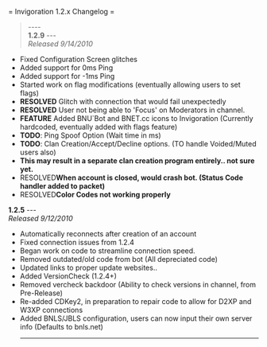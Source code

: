 = Invigoration 1.2.x Changelog =<br>
<blockquote>----<br>
<b>1.2.9</b> ---<br>
<i>Released 9/14/2010</i><br>
</blockquote><ul><li>Fixed Configuration Screen glitches<br>
</li><li>Added support for 0ms Ping<br>
</li><li>Added support for -1ms Ping<br>
</li><li>Started work on flag modifications (eventually allowing users to set flags)<br>
</li><li><b>RESOLVED</b> Glitch with connection that would fail unexpectedly<br>
</li><li><b>RESOLVED</b> User not being able to 'Focus' on Moderators in channel.<br>
</li><li><b>FEATURE</b> Added BNU`Bot and BNET.cc icons to Invigoration (Currently hardcoded, eventually added with flags feature)<br>
</li><li><b>TODO</b>: Ping Spoof Option (Wait time in ms)<br>
</li><li><b>TODO</b>: Clan Creation/Accept/Decline options. (TO handle Voided/Muted users also)<br>
</li><li><b>This may result in a separate clan creation program entirely.. not sure yet.<br>
</li><li></b>RESOLVED<b>When account is closed, would crash bot. (Status Code handler added to packet)<br>
</li><li></b>RESOLVED<b>Color Codes not working properly</b><br></li></ul>

<b>1.2.5</b> ---<br>
<i>Released 9/12/2010</i><br>
<ul><li>Automatically reconnects after creation of an account<br>
</li><li>Fixed connection issues from 1.2.4<br>
</li><li>Began work on code to streamline connection speed.<br>
</li><li>Removed outdated/old code from bot (All depreciated code)<br>
</li><li>Updated links to proper update websites..<br>
</li><li>Added VersionCheck (1.2.4+)<br>
</li><li>Removed vercheck backdoor (Ability to check versions in channel, from Pre-Release)<br>
</li><li>Re-added CDKey2, in preparation to repair code to allow for D2XP and W3XP connections<br>
</li><li>Added BNLS/JBLS configuration, users can now input their own server info (Defaults to bnls.net)<br>
<hr />